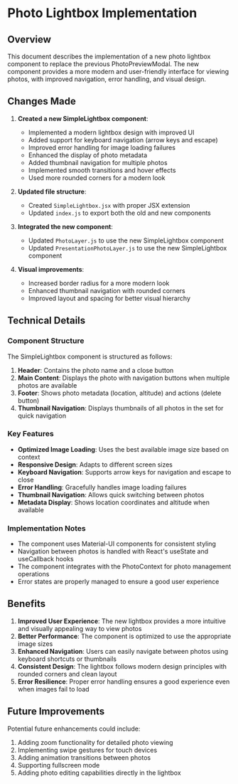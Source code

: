 # Photo Lightbox Implementation

## Overview

This document describes the implementation of a new photo lightbox component to replace the previous PhotoPreviewModal. The new component provides a more modern and user-friendly interface for viewing photos, with improved navigation, error handling, and visual design.

## Changes Made

1. **Created a new SimpleLightbox component**:
   - Implemented a modern lightbox design with improved UI
   - Added support for keyboard navigation (arrow keys and escape)
   - Improved error handling for image loading failures
   - Enhanced the display of photo metadata
   - Added thumbnail navigation for multiple photos
   - Implemented smooth transitions and hover effects
   - Used more rounded corners for a modern look

2. **Updated file structure**:
   - Created `SimpleLightbox.jsx` with proper JSX extension
   - Updated `index.js` to export both the old and new components

3. **Integrated the new component**:
   - Updated `PhotoLayer.js` to use the new SimpleLightbox component
   - Updated `PresentationPhotoLayer.js` to use the new SimpleLightbox component

4. **Visual improvements**:
   - Increased border radius for a more modern look
   - Enhanced thumbnail navigation with rounded corners
   - Improved layout and spacing for better visual hierarchy

## Technical Details

### Component Structure

The SimpleLightbox component is structured as follows:

1. **Header**: Contains the photo name and a close button
2. **Main Content**: Displays the photo with navigation buttons when multiple photos are available
3. **Footer**: Shows photo metadata (location, altitude) and actions (delete button)
4. **Thumbnail Navigation**: Displays thumbnails of all photos in the set for quick navigation

### Key Features

- **Optimized Image Loading**: Uses the best available image size based on context
- **Responsive Design**: Adapts to different screen sizes
- **Keyboard Navigation**: Supports arrow keys for navigation and escape to close
- **Error Handling**: Gracefully handles image loading failures
- **Thumbnail Navigation**: Allows quick switching between photos
- **Metadata Display**: Shows location coordinates and altitude when available

### Implementation Notes

- The component uses Material-UI components for consistent styling
- Navigation between photos is handled with React's useState and useCallback hooks
- The component integrates with the PhotoContext for photo management operations
- Error states are properly managed to ensure a good user experience

## Benefits

1. **Improved User Experience**: The new lightbox provides a more intuitive and visually appealing way to view photos
2. **Better Performance**: The component is optimized to use the appropriate image sizes
3. **Enhanced Navigation**: Users can easily navigate between photos using keyboard shortcuts or thumbnails
4. **Consistent Design**: The lightbox follows modern design principles with rounded corners and clean layout
5. **Error Resilience**: Proper error handling ensures a good experience even when images fail to load

## Future Improvements

Potential future enhancements could include:

1. Adding zoom functionality for detailed photo viewing
2. Implementing swipe gestures for touch devices
3. Adding animation transitions between photos
4. Supporting fullscreen mode
5. Adding photo editing capabilities directly in the lightbox
